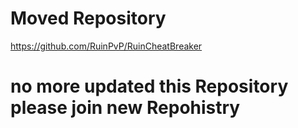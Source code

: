 # Moved Repository
https://github.com/RuinPvP/RuinCheatBreaker
# no more updated this Repository please join new Repohistry
